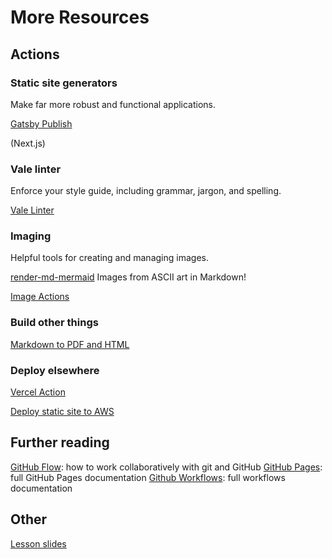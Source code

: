More Resources
===

Actions
---

### Static site generators

Make far more robust and functional applications.

[Gatsby Publish](https://github.com/marketplace/actions/gatsby-publish)

(Next.js)

### Vale linter

Enforce your style guide, including grammar, jargon, and spelling.

[Vale Linter](https://github.com/marketplace/actions/vale-linter)

### Imaging

Helpful tools for creating and managing images.

[render-md-mermaid](https://github.com/marketplace/actions/render-md-mermaid) Images from ASCII art in Markdown!

[Image Actions](https://github.com/marketplace/actions/image-actions)

### Build other things

[Markdown to PDF and HTML](https://github.com/marketplace/actions/markdown-to-pdf-and-html)          

### Deploy elsewhere

[Vercel Action](https://github.com/marketplace/actions/vercel-action)

[Deploy static site to AWS](https://github.com/marketplace/actions/deploy-static-site-to-aws)

Further reading
---

[GitHub Flow](https://docs.github.com/en/get-started/using-github/github-flow): how to work collaboratively with git and GitHub
[GitHub Pages](https://docs.github.com/en/pages/getting-started-with-github-pages): full GitHub Pages documentation
[Github Workflows](https://docs.github.com/en/actions/using-workflows): full workflows documentation

Other
---
[Lesson slides](./content-pipeline-slides.pdf)
